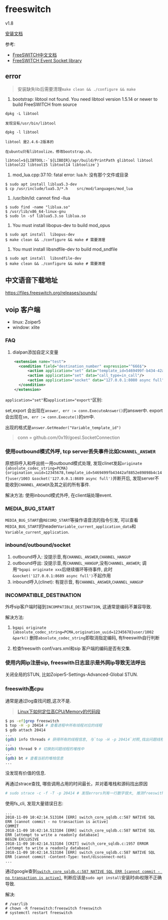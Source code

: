 # freeswitch
v1.8

[安装文档](https://freeswitch.org/confluence/display/FREESWITCH/Installation)

参考:
- [FreeSWITCH中文文档](http://wiki.freeswitch.org.cn/wiki/Mod_Commands.html)
- [FreeSWITCH Event Socket library](https://freeswitch.org/confluence/display/FREESWITCH/mod_event_socket)

## error
> 安装缺失lib后需要清理`make clean && ./configure && make`

1. bootstrap: libtool not found.           You need libtool version 1.5.14 or newer to build FreeSWITCH from source
```
dpkg -L libtool

发现没有/usr/bin/libtool

dpkg -l libtool

libtool 是2.4.6-2版本的

在ubuntu只有libtoolize，修改bootstrap.sh，

libtool=${LIBTOOL:-`${LIBDIR}/apr/build/PrintPath glibtool libtool libtool22 libtool15 libtool14 libtoolize`}
```

1. mod_lua.cpp:37:10: fatal error: lua.h: 没有那个文件或目录
```
$ sudo apt install liblua5.3-dev 
$ cp /usr/include/lua5.3/*.h    src/mod/languages/mod_lua 
```

1. /usr/bin/ld: cannot find -llua
```
$ sudo find -name "liblua.so"
$ /usr/lib/x86_64-linux-gnu
$ sudo ln -sf liblua5.3.so liblua.so
```

1. You must install libopus-dev to build mod_opus
```
$ sudo apt install  libopus-dev
$ make clean && ./configure && make # 需要清理
```

1. You must install libsndfile-dev to build mod_sndfile
```
$ sudo apt install  libsndfile-dev
$ make clean && ./configure && make # 需要清理
```

## 中文语音下载地址
https://files.freeswitch.org/releases/sounds/

## voip 客户端
- linux: Zoiper5
- window: xlite

### FAQ
1. dialpan添加自定义变量
```xml
    <extension name="test">
      <condition field="destination_number" expression="^666$">
	      <action application="set" data="template_id=5469499f-b434-42af-8852-e89898b4c14f"/> // 自定义变量, 必须在`application="socket"`之前.
	      <action application="set" data="call_type=in_call"/>
	      <action application="socket" data="127.0.0.1:8080 async full"/>
      </condition>
    </extension>
```

`application="set"`和`application="export"`区别:

set,export 会出现在`answer, err := conn.ExecuteAnswer()`的answer中.
export会出现在`sm, err := conn.Execute()`的sm中.

出现的格式是`answer.GetHeader("Variable_template_id")`

> conn = github.com/0x19/goesl.SocketConnection

### 使用outbound模式外呼, tcp server丢失事件比如`CHANNEL_ANSWER`
原想将呼入和呼出统一用outbound模式处理, 发现clinet发起`originate {absolute_codec_string=PCMA}{origination_uuid=12345678,template_id=5469499fb43442af8852e89898b4c14f}user/1003 &socket('127.0.0.1:8689 async full')`并断开后, 发现server不能收到`CHANNEL_ANSWER`及其之前的所有事件.

解决方法: 使用inbound模式外呼, 在client端处理event.

### MEDIA_BUG_START
`MEDIA_BUG_START`由`RECORD_START`等操作语音流的指令引发, 可以查看`MEDIA_BUG_START`的header`Variable_current_application_data`和`Variable_current_application`. 

### inbound/outbound/socket
1. outbound呼入: 没提示音,有`CHANNEL_ANSWER`,`CHANNEL_HANGUP`
1. outbound呼出: 没提示音,有`CHANNEL_HANGUP`,没有`CHANNEL_ANSWER`; 调用`"bgapi originate xxx`后继续循环等待事件, 此时`&socket('127.0.0.1:8689 async full')`不起作用
1. inbound呼入(clinet): 有提示音, 有`CHANNEL_ANSWER`,`CHANNEL_HANGUP`

### INCOMPATIBLE_DESTINATION
外呼sip客户端时碰到`INCOMPATIBLE_DESTINATION`, 这通常是编码不兼容导致.

解决方法:
1. `bgapi originate {absolute_codec_string=PCMA,origination_uuid=12345678}user/1002 &park()`
删除`absolute_codec_string`即取消指定编码, 有freeswith自行判断

2. 检查freeswith conf/vars.xml和sip 客户端的编码是否有交集.

### 使用内网ip注册sip, freeswith日志显示是外网ip导致无法呼出
关闭全局的STUN, 比如Zoiper5-Settings-Advanced-Global STUN.

### freeswith高cpu
通常是通过log查找问题,这次不是.

> [Linux下如何定位高CPU/Memory的代码段](https://my.oschina.net/andywang1988/blog/698603)

```sh
$ ps -ef|grep freeswitch
$ top -H -p 20414 # 查看进程中所有线程对应的线程
$ gdb attach 20414
...
(gdb) info threads # 获得所有的线程信息, 与`top -H -p 20414`对照,找出问题线程
...
(gdb) thread 9 # 切换到问题线程的堆栈中
...
(gdb) bt # 查看当前的堆栈信息
...
```

没发现有价值的信息.

再通过strace查找, 哪些调用占用的时间最长，并对着堆栈和源码找出原因
```sh
# sudo strace -c -f -T -p 20414 # 发现errors列有一行数字很大, 推测freeswith 产生了大量error且应该会在log中体现出来
```

使用fs_cli, 发现大量错误日志:
```log
...
2018-11-09 10:42:14.513104 [ERR] switch_core_sqldb.c:587 NATIVE SQL ERR [cannot commit - no transaction is active]
COMMIT
2018-11-09 10:42:14.513104 [ERR] switch_core_sqldb.c:587 NATIVE SQL ERR [attempt to write a readonly database]
BEGIN EXCLUSIVE
2018-11-09 10:42:14.513104 [CRIT] switch_core_sqldb.c:1957 ERROR [attempt to write a readonly database]
2018-11-09 10:42:14.513104 [ERR] switch_core_sqldb.c:587 NATIVE SQL ERR [cannot commit -Content-Type: text/disconnect-noti
...
```

通过google查到[`switch_core_sqldb.c:587 NATIVE SQL ERR [cannot commit - no transaction is active]`](http://lists.freeswitch.org/pipermail/freeswitch-users/2015-October/116452.html), 判断应该是`sudo apt install`安装时db权限不正确导致.

解决:
```
# /var/lib
# chown -R freeswitch:freeswitch freeswitch
# systemctl restart freeswitch
```